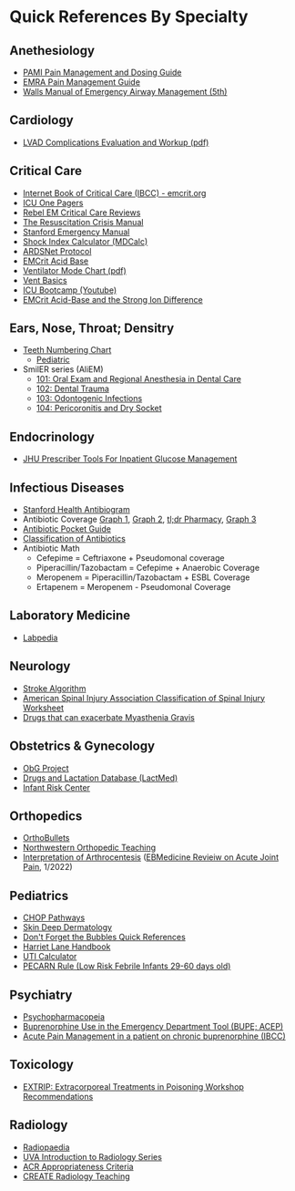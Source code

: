 # Quick References By Specialty

## Anethesiology
- [PAMI Pain Management and Dosing Guide](pdfs/PAMI%20Pain%20Management%20Guide.pdf)
- [EMRA Pain Management Guide](https://www.emra.org/books/pain-management)
- [Walls Manual of Emergency Airway Management (5th)](http://proxy.library.jhu.edu/login?qurl=http%3A%2F%2Fovidsp.ovid.com%2Fovidweb.cgi%3FT%3DJS%26PAGE%3Dbooktext%26NEWS%3DN%26DF%3Dbookdb%26CSC%3DY%26AN%3D01996178%2F5th_Edition%26XPATH%3D%2FPG%280%29)

## Cardiology
- [LVAD Complications Evaluation and Workup (pdf)](pdfs/LVAD%20Complications.pdf)

## Critical Care
- [Internet Book of Critical Care (IBCC) - emcrit.org](https://emcrit.org/ibcc/toc/)
- [ICU One Pagers](https://onepagericu.com/index)
- [Rebel EM Critical Care Reviews](https://rebelem.com/rebel-reviews/)
- [The Resuscitation Crisis Manual](pdfs/The%20Resuscitation%20Crisis%20Manual%20(v1.01).pdf)
- [Stanford Emergency Manual](pdfs/Stanford%20Emergency%20Manual.pdf)
- [Shock Index Calculator (MDCalc)](https://www.mdcalc.com/calc/1316/shock-index)
- [ARDSNet Protocol](pdfs/ARDSnet%20Protocol.pdf)
- [EMCrit Acid Base](pdf/EMCrit%20Acid%20Based%20Sheet.pdf)
- [Ventilator Mode Chart (pdf)](pdfs/Ventilator%20Mode%20Chart.pdf)
- [Vent Basics](https://ventbasics.com/)
- [ICU Bootcamp (Youtube)](https://www.youtube.com/playlist?list=PLRGsEja6ulHa7V962dgZs_Kifgc4KB5dG)
- [EMCrit Acid-Base and the Strong Ion Difference](pdfs/EMCrit%20Acid%20Base%20and%20Strong%20Ion%20Difference.pdf)


## Ears, Nose, Throat; Densitry
- [Teeth Numbering Chart](img/tooth_numbering.jpg)
	- [Pediatric](img/pediatric_tooth_numbering.webp)
- SmilER series (AliEM)
	- [101: Oral Exam and Regional Anesthesia in Dental Care](https://www.aliem.com/smiler-101/)
	- [102: Dental Trauma](https://www.aliem.com/smiler-102/)
	- [103: Odontogenic Infections](https://www.aliem.com/smiler-103/)
	- [104: Pericoronitis and Dry Socket](https://www.aliem.com/smiler-104/)

## Endocrinology
- [JHU Prescriber Tools For Inpatient Glucose Management](https://livejohnshopkins.sharepoint.com/:b:/s/GlucoseSteeringCommittee/EQSCvNrJu8lFuVgkZB7tt00B3-nsloF0zOvgG8O2hu7eqQ?e=3g9YP9)

## Infectious Diseases

- [Stanford Health Antibiogram](https://web.stanford.edu/~jonc101/tools/Antibiogram/AntibiogramTable.htm)
- Antibiotic Coverage [Graph 1](img/Antibiotic%20Coverage%20Graph%201.png), [Graph 2](pdfs/Antibiotic%20Coverage%20Graph.pdf), [tl;dr Pharmacy](pdfs/tldr_antibiotics_cheatsheet.pdf), [Graph 3](img/antibiotic%20coverage%20graph%202.jpg)
- [Antibiotic Pocket Guide](pdfs/Antibiotic%20Pocket%20Guide.pdf)
- [Classification of Antibiotics](img/Classification%20of%20Antibiotics.png)
- Antibiotic Math
	- Cefepime = Ceftriaxone + Pseudomonal coverage
	- Piperacillin/Tazobactam = Cefepime + Anaerobic Coverage
	- Meropenem = Piperacillin/Tazobactam + ESBL Coverage
	- Ertapenem = Meropenem - Pseudomonal Coverage

## Laboratory Medicine
- [Labpedia](https://labpedia.net/)

## Neurology
- [Stroke Algorithm](img/Stroke%20Algorithm.jpg)
- [American Spinal Injury Association Classification of Spinal Injury Worksheet](pdfs/American%20Spinal%20Injury%20Association%20Injury%20Worksheet.pdf)
- [Drugs that can exacerbate Myasthenia Gravis](pdfs/papers/Drugs%20that%20Aggravate%20Myasthenia%20Gravis.pdf)

## Obstetrics & Gynecology
- [ObG Project](https://www.obgproject.com/)
- [Drugs and Lactation Database (LactMed)](https://www.ncbi.nlm.nih.gov/books/NBK501922/) 
- [Infant Risk Center](https://www.infantrisk.com/infantrisk-center-resources)

## Orthopedics
- [OrthoBullets](https://www.orthobullets.com/login)
- [Northwestern Orthopedic Teaching](https://www.ortho-teaching.feinberg.northwestern.edu/)
- [Interpretation of Arthrocentesis](img/Interpretation%20of%20Arthrocentesis.png) ([EBMedicine Revieiw on Acute Joint Pain](https://www.ebmedicine.net/topics/musculoskeletal/joint-pain), 1/2022)

## Pediatrics
- [CHOP Pathways](https://www.chop.edu/pathways/)
- [Skin Deep Dermatology](https://dftbskindeep.com/)
- [Don't Forget the Bubbles Quick References](https://dontforgetthebubbles.com/quick-reference/)
- [Harriet Lane Handbook](https://www.unboundmedicine.com/harrietlane/)
- [UTI Calculator](https://uticalc.pitt.edu/)
- [PECARN Rule (Low Risk Febrile Infants 29-60 days old)](https://www.mdcalc.com/pecarn-rule-low-risk-febrile-infants-29-60-days-old)

## Psychiatry
- [Psychopharmacopeia](https://psychopharmacopeia.com/index.php/)
- [Buprenorphine Use in the Emergency Department Tool (BUPE; ACEP)](https://www.acep.org/patient-care/bupe/)
- [Acute Pain Management in a patient on chronic buprenorphine (IBCC)](https://emcrit.org/ibcc/buprenorphine/#acute_pain_management_in_a_patient_on_chronic_buprenorphine)

## Toxicology
- [EXTRIP: Extracorporeal Treatments in Poisoning Workshop Recommendations](https://www.extrip-workgroup.org/recommendations)

## Radiology
- [Radiopaedia](https://radiopaedia.org/)
- [UVA Introduction to Radiology Series](https://introductiontoradiology.net/)	
- [ACR Appropriateness Criteria](https://acsearch.acr.org/list)
- [CREATE Radiology Teaching](https://www.create-rad.com/)
